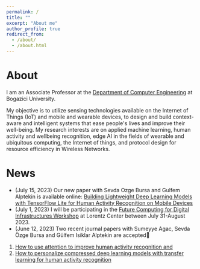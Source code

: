 ```yaml
---
permalink: /
title: ""
excerpt: "About me"
author_profile: true
redirect_from: 
  - /about/
  - /about.html
---
```


About
======
I am an Associate Professor at the [Department of Computer Engineering](https://cmpe.boun.edu.tr/) at Bogazici University.

My objective is to utilize sensing technologies available on the Internet of Things (IoT) and mobile and wearable devices, to design and build context-aware and intelligent systems that ease people's lives and improve their well-being. My research interests are on applied machine learning, human activity and wellbeing recognition, edge AI in the fields of wearable and ubiquitous computing, the Internet of things, and protocol design for resource efficiency in Wireless Networks. 

News
======
- (July 15, 2023) Our new paper with Sevda Ozge Bursa and Gulfem Alptekin is available online: [Building Lightweight Deep Learning Models with TensorFlow Lite for Human Activity Recognition on Mobile Devices](https://link.springer.com/article/10.1007/s12243-023-00962-x)
- (July 1, 2023) I will be participating in the [Future Computing for Digital Infrastructures Workshop](https://www.lorentzcenter.nl/future-computing-for-digital-infrastructures.html) at Lorentz Center between July 31-August 2023.
- (June 12, 2023) Two recent journal papers with Sumeyye Agac, Sevda Özge Bursa and Gülfem Isiklar Alptekin are accepted🎉
1. [How to use attention to improve human activity recognition and](https://doi.org/10.1016/j.compeleceng.2023.108777)
2. [How to personalize compressed deep learning models with transfer learning for human activity recognition](https://www.mdpi.com/2075-4418/13/11/1861)

   

